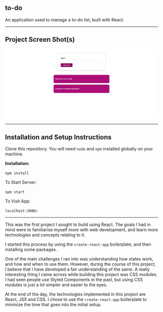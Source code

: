 ## to-do

An application used to manage a to-do list, built with React.

----

## Project Screen Shot(s)

![image](screenshots/screenshot_1.png)

----

## Installation and Setup Instructions

Clone this repository. You will need `node` and `npm` installed globally on your machine.  

**Installation:**

`npm install`    

To Start Server:

`npm start`  

To Visit App:

`localhost:3000/`  

----


This was the first project I sought to build using React. The goals I had in mind were to familiarise myself more with web development, and learn more technologies and concepts relating to it.

I started this process by using the `create-react-app` boilerplate, and then installing some packages. 

One of the main challenges I ran into was understanding how states work, and how and when to use them. However, during the course of this project, I believe that I have developed a fair understanding of the same. A really interesting thing I came across while building this project was CSS modules. I had seen people use Styled Components in the past, but using CSS modules is just a lot simpler and easier to the eyes.

At the end of the day, the technologies implemented in this project are React, JSX and CSS. I chose to use the `create-react-app` boilerplate to minimize the time that goes into the initial setup.